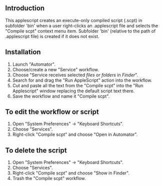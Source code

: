 ## Introduction

This applescript creates an execute-only compiled script (.scpt) in subfolder 'bin' when a user right-clicks an .applescript file and selects the "Compile scpt" context menu item. Subfolder 'bin' (relative to the path of .applescript file) is created if it does not exist.

## Installation

1. Launch "Automator".
2. Choose/create a new "Service" workflow.
3. Choose "Service receives selected *files or folders* in *Finder*".
4. Search for and drag the "Run AppleScript" action into the workflow.
5. Cut and paste all the text from the "Compile scpt" into the "Run Applescript" window replacing the default script text there.
6. Save the workflow and name it "Compile scpt".

## To edit the workflow or script

1. Open "System Preferences" -> "Keyboard Shortcuts".
2. Choose "Services".
3. Right-click "Compile scpt" and choose "Open in Automator".

## To delete the script

1. Open "System Preferences" -> "Keyboard Shortcuts".
2. Choose "Services".
3. Right-click "Compile scpt" and choose "Show in Finder".
4. Trash the "Compile scpt" workflow.
